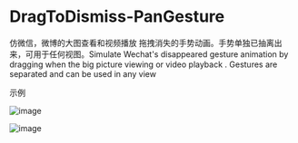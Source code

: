 # DragToDismiss-PanGesture
仿微信，微博的大图查看和视频播放 拖拽消失的手势动画。手势单独已抽离出来，可用于任何视图。Simulate Wechat's  disappeared gesture animation by dragging when the big picture viewing or video playback . Gestures are separated and can be used in any view


示例

![image](https://github.com/anonymity-du/DragToDismiss-PanGesture/blob/master/imageFolder/drag_01.gif)

![image](https://github.com/anonymity-du/DragToDismiss-swift/blob/master/imageFolder/drag_02.gif)
